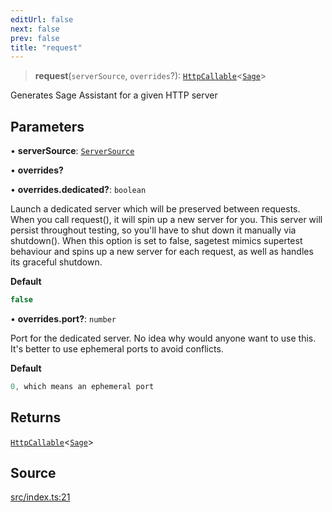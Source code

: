 ```yaml
---
editUrl: false
next: false
prev: false
title: "request"
---
```


> **request**(`serverSource`, `overrides`?): [`HttpCallable`](../type-aliases/HttpCallable.md)\<[`Sage`](../classes/Sage.md)\>

Generates Sage Assistant for a given HTTP server

## Parameters

• **serverSource**: [`ServerSource`](../type-aliases/ServerSource.md)

• **overrides?**

• **overrides\.dedicated?**: `boolean`

Launch a dedicated server which will be preserved between requests.
When you call request(), it will spin up a new server for you.
This server will persist throughout testing, so you'll have to shut down it manually via shutdown().
When this option is set to false, sagetest mimics supertest behaviour and spins up a new server for each request,
as well as handles its graceful shutdown.

**Default**
```ts
false
```

• **overrides\.port?**: `number`

Port for the dedicated server.
No idea why would anyone want to use this. It's better to use ephemeral ports to avoid conflicts.

**Default**
```ts
0, which means an ephemeral port
```

## Returns

[`HttpCallable`](../type-aliases/HttpCallable.md)\<[`Sage`](../classes/Sage.md)\>

## Source

[src/index.ts:21](https://github.com/eddienubes/sagetest/blob/d308ef3/src/index.ts#L21)
